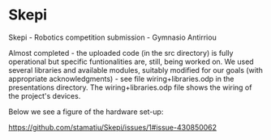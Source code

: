# Skepi
Skepi - Robotics competition submission - Gymnasio Antirriou

Almost completed - the uploaded code (in the src directory) is fully operational but specific funtionalities are, still, being worked on. We used several libraries and available modules, suitably modified for our goals (with appropriate acknowledgments) - see file wiring+libraries.odp in the presentations directory. The wiring+libraries.odp file shows the wiring of the project's devices.

Below we see a figure of the hardware set-up:

https://github.com/stamatiu/Skepi/issues/1#issue-430850062

